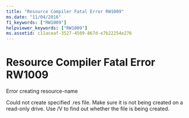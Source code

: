 ```yaml
---
title: "Resource Compiler Fatal Error RW1009"
ms.date: "11/04/2016"
f1_keywords: ["RW1009"]
helpviewer_keywords: ["RW1009"]
ms.assetid: c11aceaf-3527-4509-867d-e7b22254e276
---
```

# Resource Compiler Fatal Error RW1009

Error creating resource-name

Could not create specified .res file. Make sure it is not being created on a read-only drive. Use /V to find out whether the file is being created.